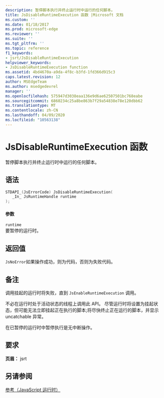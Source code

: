 ```yaml
---
description: 暂停脚本执行并终止运行时中运行的任何脚本。
title: JsDisableRuntimeExecution 函数 |Microsoft 文档
ms.custom: ''
ms.date: 01/18/2017
ms.prod: microsoft-edge
ms.reviewer: ''
ms.suite: ''
ms.tgt_pltfrm: ''
ms.topic: reference
f1_keywords:
- jsrt/JsDisableRuntimeExecution
helpviewer_keywords:
- JsDisableRuntimeExecution function
ms.assetid: 4bd4670a-a9da-4f8c-b3fd-1fd366d915c3
caps.latest.revision: 12
author: MSEdgeTeam
ms.author: msedgedevrel
manager: ''
ms.openlocfilehash: 575947d3038eaa136e9d6ae62507501bc768eabe
ms.sourcegitcommit: 6860234c25a8be863b7f29a54838e78e120dbb62
ms.translationtype: MT
ms.contentlocale: zh-CN
ms.lasthandoff: 04/09/2020
ms.locfileid: "10563138"
---
```

# JsDisableRuntimeExecution 函数
暂停脚本执行并终止运行时中运行的任何脚本。  
  
## 语法  
  
```cpp  
STDAPI_(JsErrorCode) JsDisableRuntimeExecution(  
   _In_ JsRuntimeHandle runtime  
);  
```  
  
#### 参数  
 `runtime`  
 要暂停的运行时。  
  
## 返回值  
 `JsNoError`如果操作成功，则为代码，否则为失败代码。  
  
## 备注  
 调用挂起的运行时将失败，直到 `JsEnableRuntimeExecution` 调用。  
  
 不必在运行时处于活动状态的线程上调用此 API。 尽管运行时将设置为挂起状态，但可能无法立即挂起正在执行的脚本;将尽快终止正在运行的脚本，并显示 uncatchable 异常。  
  
 在已暂停的运行时中暂停执行是无中断操作。  
  
## 要求  
 **页眉：** jsrt  
  
## 另请参阅  
 [参考（JavaScript 运行时）](../chakra-hosting/reference-javascript-runtime.md)